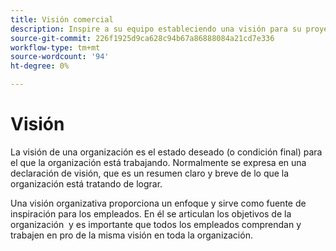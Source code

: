 ```yaml
---
title: Visión comercial
description: Inspire a su equipo estableciendo una visión para su proyecto de comercio de Adobe.
source-git-commit: 226f1925d9ca628c94b67a86888084a21cd7e336
workflow-type: tm+mt
source-wordcount: '94'
ht-degree: 0%

---
```



# Visión

La visión de una organización es el estado deseado (o condición final) para el que la organización está trabajando. Normalmente se expresa en una declaración de visión, que es un resumen claro y breve de lo que la organización está tratando de lograr.

Una visión organizativa proporciona un enfoque y sirve como fuente de inspiración para los empleados. En él se articulan los objetivos de la organización &#x200B; y es importante que todos los empleados comprendan y trabajen en pro de la misma visión en toda la organización.
